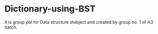 # Dictionary-using-BST

it is group pbl for Data structure stubject and created by group no. 1 of A3 batch.
